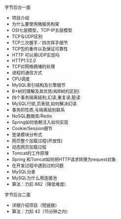 字节后台一面

- 项目介绍
- 为什么要使用微服务构架
- OSI七层模型，TCP-IP五层模型
- TCP与UDP区别
- TCP三次握手／四次挥手细节
- TCP包的重传以及保证可靠性
- HTTP 可以用UDP实现吗
- HTTP1.1/2.0
- TCP对网络拥堵的处理
- 进程的通信方式
- CPU调度
- MySQL索引结构及引擎细节
- B+树的理解及其优势(和B树的区别)
- 四个事务隔离级别,幻读,重复读,脏读
- MySQL行锁,页表锁,如何解决幻读
- 事务的性质,与隔离级别联系
- NoSQL数据库/Redis
- Spring如何依赖注入如何实现
- Cookie/Session细节
- 登录模块分布式
- 网页整个加载过程(开放性)
- 动态网页加载过程
- Tomcat的工作原理
- Spring 和Tomcat如何把HTTP请求转换为request对象
- 在开发过程中遇到过的问题
- MySQL分表
- MySQL为什么用连接池
- 算法：力扣 862（降低难度）

字节后台二面

- 详细介绍项目（短链接）
- 算法：力扣 42（15分钟之内）



